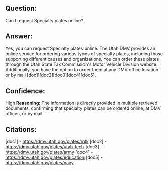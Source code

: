 ## Question:
Can I request Specialty plates online?
## Answer:
Yes, you can request Specialty plates online. The Utah DMV provides an online service for ordering various types of specialty plates, including those supporting different causes and organizations. You can order these plates through the Utah State Tax Commission's Motor Vehicle Division website. Additionally, you have the option to order them at any DMV office location or by mail [doc1][doc2][doc3][doc4][doc5].

## Confidence:
High
**Reasoning:** The information is directly provided in multiple retrieved documents, confirming that specialty plates can be ordered online, at DMV offices, or by mail.

## Citations:
[doc1] - https://dmv.utah.gov/plates/mlk
[doc2] - https://dmv.utah.gov/plates/utah-tech
[doc3] - https://dmv.utah.gov/plates/army
[doc4] - https://dmv.utah.gov/plates/education
[doc5] - https://dmv.utah.gov/plates/navy
